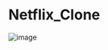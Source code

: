 # Netflix_Clone
![image](https://user-images.githubusercontent.com/120367519/221420402-b1575696-4e86-4f15-be78-b0affb8d1d11.png)
